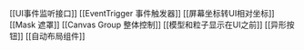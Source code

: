 [[UI事件监听接口]]
[[EventTrigger 事件触发器]]
[[屏幕坐标转UI相对坐标]]
[[Mask 遮罩]]
[[Canvas Group 整体控制]]
[[模型和粒子显示在UI之前]]
[[异形按钮]]
[[自动布局组件]]